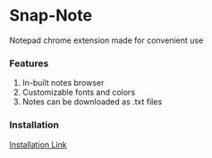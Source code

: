 # Snap-Note

Notepad chrome extension made for convenient use

### Features

1. In-built notes browser
2. Customizable fonts and colors
3. Notes can be downloaded as .txt files

### Installation

[Installation Link](https://chrome.google.com/webstore/detail/snap-note/bcddlnpbfpldhhgpjkoedhcnjchldcff?authuser=1)
